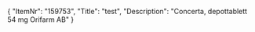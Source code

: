 {
  "ItemNr": "159753",
  "Title": "test",
  "Description": "Concerta, depottablett 54 mg Orifarm AB"
}